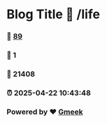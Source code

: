 # Blog Title :link: /life 
### :page_facing_up: [89](/life/tag.html) 
### :speech_balloon: 1 
### :hibiscus: 21408 
### :alarm_clock: 2025-04-22 10:43:48 
### Powered by :heart: [Gmeek](https://github.com/Meekdai/Gmeek)
